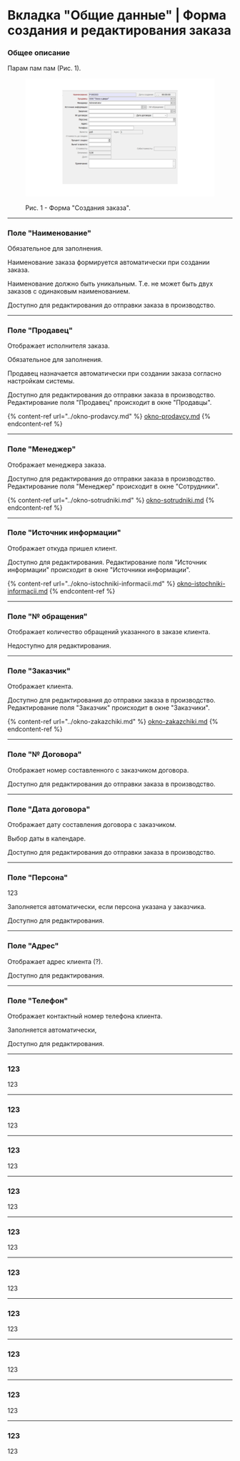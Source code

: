 # Вкладка "Общие данные" | Форма создания и редактирования заказа

### Общее описание

Парам пам пам (Рис. 1).

<figure><img src="../../../.gitbook/assets/Frame 95.png" alt=""><figcaption><p>Рис. 1 - Форма "Создания заказа".</p></figcaption></figure>



***

### Поле "Наименование"

Обязательное для заполнения.

Наименование заказа формируется автоматически при создании заказа.

Наименование должно быть уникальным. Т.е. не может быть двух заказов с одинаковым наименованием.

Доступно для редактирования до отправки заказа в производство.



***

### Поле "Продавец"

Отображает исполнителя заказа.

Обязательное для заполнения.

Продавец назначается автоматически при создании заказа согласно настройкам системы.

Доступно для редактирования до отправки заказа в производство. Редактирование поля "Продавец" происходит в окне "Продавцы".&#x20;

{% content-ref url="../okno-prodavcy.md" %}
[okno-prodavcy.md](../okno-prodavcy.md)
{% endcontent-ref %}



***

### Поле "Менеджер"

Отображает менеджера заказа.

Доступно для редактирования до отправки заказа в производство. Редактирование поля "Менеджер" происходит в окне "Сотрудники".

{% content-ref url="../okno-sotrudniki.md" %}
[okno-sotrudniki.md](../okno-sotrudniki.md)
{% endcontent-ref %}



***

### Поле "Источник информации"

Отображает откуда пришел клиент.

Доступно для редактирования. Редактирование поля "Источник информации" происходит в окне "Источники информации".

{% content-ref url="../okno-istochniki-informacii.md" %}
[okno-istochniki-informacii.md](../okno-istochniki-informacii.md)
{% endcontent-ref %}



***

### Поле "№ обращения"

Отображает количество обращений указанного в заказе клиента.

Недоступно для редактирования.



***

### Поле "Заказчик"

Отображает клиента.

Доступно для редактирования до отправки заказа в производство. Редактирование поля "Заказчик" происходит в окне "Заказчики".

{% content-ref url="../okno-zakazchiki.md" %}
[okno-zakazchiki.md](../okno-zakazchiki.md)
{% endcontent-ref %}



***

### Поле "№ Договора"

Отображает номер составленного с заказчиком договора.

Доступно для редактирования до отправки заказа в производство.

***

### Поле "Дата договора"

Отображает дату составления договора с заказчиком.

Выбор даты в календаре.

Доступно для редактирования до отправки заказа в производство.



***

### Поле "Персона"

123

Заполняется автоматически, если персона указана у заказчика.

Доступно для редактирования.

***

### Поле "Адрес"

Отображает адрес клиента (?).



Доступно для редактирования.



***

### Поле "Телефон"

Отображает контактный номер телефона клиента.

Заполняется автоматически,

Доступно для редактирования.



***

### 123

123



***

### 123

123



***

### 123

123



***

### 123

123



***

### 123

123



***

### 123

123



***

### 123

123



***

### 123

123



***

### 123

123



***

### 123

123
